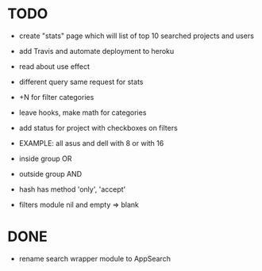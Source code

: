 # TODO
* create "stats" page which will list of top 10 searched projects and users
* add Travis and automate deployment to heroku

* read about use effect
* different query same request for stats
* +N for filter categories
* leave hooks, make math for categories
* add status for project with checkboxes on filters
* EXAMPLE: all asus and dell with 8 or with 16
* inside group OR
* outside group AND
* hash has method 'only', 'accept'

* filters module nil and empty => blank

# DONE
* rename search wrapper module to AppSearch
